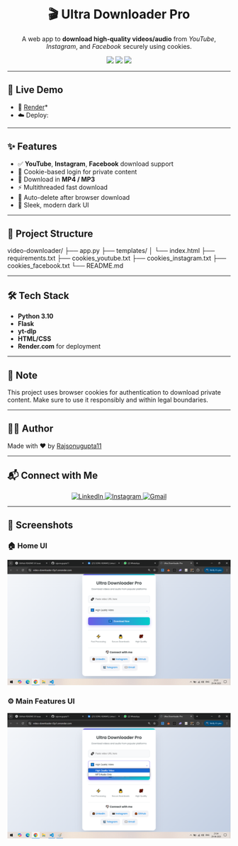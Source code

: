 <h1 align="center">🎬 Ultra Downloader Pro</h1>

<p align="center">
  A web app to <strong>download high-quality videos/audio</strong> from <em>YouTube</em>, <em>Instagram</em>, and <em>Facebook</em> securely using cookies.
</p>

<p align="center">
  <img src="https://img.shields.io/badge/Python-3.10-blue?style=for-the-badge&logo=python" />
  <img src="https://img.shields.io/badge/Flask-Backend-green?style=for-the-badge&logo=flask" />
  <img src="https://img.shields.io/badge/yt--dlp-Supported-yellow?style=for-the-badge" />
</p>

---

## 🚀 Live Demo

- 🔗  [Render](https://video-downloader-t5p1.onrender.com/)*
- ☁️ Deploy: 

---

## ✨ Features

- ✅ **YouTube**, **Instagram**, **Facebook** download support
- 🔐 Cookie-based login for private content
- 🎵 Download in **MP4 / MP3**
- ⚡ Multithreaded fast download
- 🧹 Auto-delete after browser download
- 🌙 Sleek, modern dark UI

---

## 📁 Project Structure
video-downloader/
├── app.py
├── templates/
│ └── index.html
├── requirements.txt
├── cookies_youtube.txt
├── cookies_instagram.txt
├── cookies_facebook.txt
└── README.md


---

## 🛠️ Tech Stack

- **Python 3.10**
- **Flask**
- **yt-dlp**
- **HTML/CSS**
- **Render.com** for deployment

---

## 📌 Note

This project uses browser cookies for authentication to download private content. Make sure to use it responsibly and within legal boundaries.

---

## 🧑‍💻 Author

Made with ❤️ by [Rajsonugupta11](https://github.com/rajsonugupta11)



---

## 📬 Connect with Me

<p align="center">
  <a href="https://www.linkedin.com/in/sonu-kumar-836688279/" target="_blank">
    <img alt="LinkedIn" src="https://img.shields.io/badge/LinkedIn-blue?style=for-the-badge&logo=linkedin">
  </a>
  <a href="https://instagram.com/rajsonugupta11" target="_blank">
    <img alt="Instagram" src="https://img.shields.io/badge/Instagram-purple?style=for-the-badge&logo=instagram">
  </a>
  <a href="mailto:rajsonugupta9@gmail.com">
    <img alt="Gmail" src="https://img.shields.io/badge/Gmail-red?style=for-the-badge&logo=gmail">
  </a>
</p>






---

## 📸 Screenshots

### 🏠 Home UI
<p align="center">
  <img src="screenshots/home_ui.png" alt="Home UI" width="700">
</p>

### ⚙️ Main Features UI
<p align="center">
  <img src="screenshots/main_ui.png" alt="Main UI" width="700">
</p>
